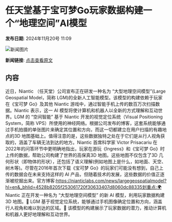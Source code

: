 # 任天堂基于宝可梦Go玩家数据构建一个“地理空间”AI模型

**发布日期**: 2024年11月20号 11:09

![新闻图片](https://upload.chinaz.com/2024/1120/6386769771427131066754061.png)

**新闻链接**: [点击查看原文](https://www.aibase.com/zh/news/13345)

## 内容

近日，Niantic （任天堂）公司宣布正在研发一种名为 “大型地理空间模型”(Large Geospatial Model，简称 LGM)的全新人工智能模型。该模型的构建依赖于玩家在《宝可梦 Go》及其他 Niantic 游戏中，通过智能手机上传的数百万次扫描数据。Niantic 表示，这一 AI 模型将使计算机和机器人以全新的方式理解和互动世界。LGM 的 “空间智能” 基于 Niantic 开发的视觉定位系统（Visual Positioning System，简称 VPS）所使用的神经网络。根据公司发布的博客，这套系统能够通过手机拍摄的单张图片来确定其位置和方向，而这一切都建立在用户扫描的有趣地点的3D 地图基础上。值得注意的是，这些数据独特之处在于它们是从行人视角获取的，涵盖了车辆无法到达的地方。Niantic 首席科学家 Victor Prisacariu 在2022年的问答环节中更明确地指出，玩家在游玩《Ingress》和《宝可梦 Go》时上传的数据，帮助公司构建了世界的高保真3D 地图。这些地图不仅包含了3D 几何形状（即物体的形状），还包括了语义理解(例如地图上是什么，如地面、天空、树木等)。尽管在2016年首次下载《宝可梦 Go》的玩家们可能没有想到，自己上传的数据会在未来支持这样的 AI 产品，但随着技术的发展，这些数据的价值正逐渐被挖掘出来。官方博客:https://nianticlabs.com/news/largegeospatialmodel?hl=en&_bhlid=4528b8205f253061720f30633407d8060dc88335划重点:🌍 Niantic 正在开发一种名为 “大型地理空间模型” 的新 AI 模型，利用玩家数据构建3D 地图。📱 LGM 基于视觉定位系统，能够通过手机图像确定位置和方向，涵盖行人视角和难以到达的区域。🤖 该模型的构建展示了玩家数据的潜力，推动计算机和机器人更好地理解和互动世界。
